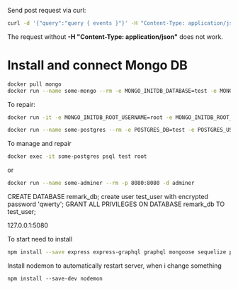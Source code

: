 Send post request via curl:
```bash
curl -d '{"query":"query { events }"}' -H "Content-Type: application/json" -X POST http://127.0.0.1:3000/graphql
```
The request without **-H "Content-Type: application/json"** does not work.

# Install and connect Mongo DB
```bash
docker pull mongo
docker run --name some-mongo --rm -e MONGO_INITDB_DATABASE=test -e MONGO_INITDB_ROOT_USERNAME=root -e MONGO_INITDB_ROOT_PASSWORD=rootpassword -p 5080:27017 -d mongo
```

To repair:
```bash
docker run -it -e MONGO_INITDB_ROOT_USERNAME=root -e MONGO_INITDB_ROOT_PASSWORD=rootpassword --rm mongo mongo --host 172.17.0.2 test
```

```bash
docker run --name some-postgres --rm -e POSTGRES_DB=test -e POSTGRES_USER=root -e POSTGRES_PASSWORD=mysecretpassword -d postgres
```

To manage and repair
```bash
docker exec -it some-postgres psql test root
```

or

```bash
docker run --name some-adminer --rm -p 8080:8080 -d adminer
```

CREATE DATABASE remark_db;
create user test_user with encrypted password 'qwerty';
GRANT ALL PRIVILEGES ON DATABASE remark_db TO test_user;


127.0.0.1:5080

To start need to install
```bash
npm install --save express express-graphql graphql mongoose sequelize pq pg-hstore
```
Install nodemon to automatically restart server, when i change something
```
npm install --save-dev nodemon
```
